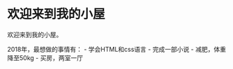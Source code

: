 <!DOCTYPE HTML>
<html>
<body>
<h1>欢迎来到我的小屋</h1>
<p>欢迎来到我的小屋。</p>
<p>2018年，最想做的事情有：
- 学会HTML和css语言
- 完成一部小说
- 减肥，体重降至50kg
- 买房，两室一厅
</p>

</body>
</html>
